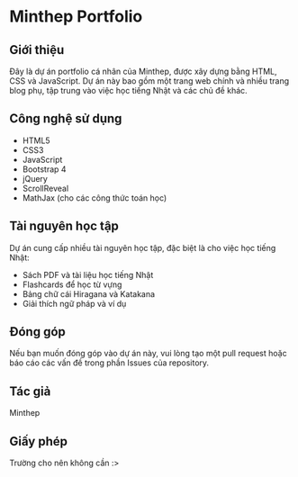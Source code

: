 # Minthep Portfolio

## Giới thiệu

Đây là dự án portfolio cá nhân của Minthep, được xây dựng bằng HTML, CSS và JavaScript. Dự án này bao gồm một trang web chính và nhiều trang blog phụ, tập trung vào việc học tiếng Nhật và các chủ đề khác.

## Công nghệ sử dụng

- HTML5
- CSS3
- JavaScript
- Bootstrap 4
- jQuery
- ScrollReveal
- MathJax (cho các công thức toán học)

## Tài nguyên học tập

Dự án cung cấp nhiều tài nguyên học tập, đặc biệt là cho việc học tiếng Nhật:

- Sách PDF và tài liệu học tiếng Nhật
- Flashcards để học từ vựng
- Bảng chữ cái Hiragana và Katakana
- Giải thích ngữ pháp và ví dụ

## Đóng góp

Nếu bạn muốn đóng góp vào dự án này, vui lòng tạo một pull request hoặc báo cáo các vấn đề trong phần Issues của repository.

## Tác giả

Minthep

## Giấy phép

Trường cho nên không cần :>

